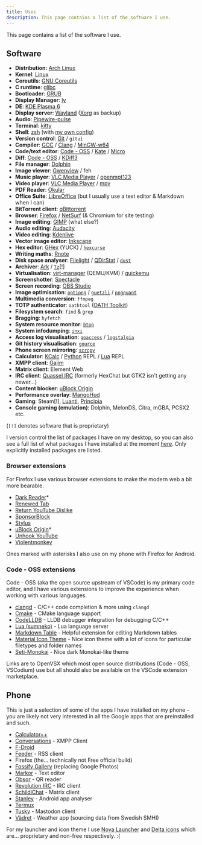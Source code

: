 ```yaml
---
title: Uses
description: This page contains a list of the software I use.
---
```


This page contains a list of the software I use.

## Software
- **Distribution:** [Arch Linux](https://archlinux.org)
- **Kernel**: [Linux](https://kernel.org/)
- **Coreutils**: [GNU Coreutils](https://www.gnu.org/software/coreutils/)
- **C runtime**: [glibc](https://www.gnu.org/software/libc/)
- **Bootloader**: [GRUB](https://www.gnu.org/software/grub/index.html)
- **Display Manager**: [ly](https://github.com/fairyglade/ly)
- **DE**: [KDE Plasma 6](https://kde.org/sv/plasma-desktop/)
- **Display server**: [Wayland](https://wayland.freedesktop.org/) ([Xorg](https://x.org/) as backup)
- **Audio**: [Pipewire-pulse](https://pipewire.org/)
- **Terminal**: [kitty](https://sw.kovidgoyal.net/kitty/)
- **Shell**: [zsh](https://www.zsh.org/) (with [my own config](https://github.com/rollerozxa/zshrc))
- **Version control**: [Git](https://git-scm.com/) / `gitui`
- **Compiler**: [GCC](https://gcc.gnu.org/) / [Clang](https://clang.llvm.org/) / [MinGW-w64](https://www.mingw-w64.org/)
- **Code/text editor**: [Code - OSS](https://gitlab.archlinux.org/archlinux/packaging/packages/code) / [Kate](https://kate-editor.org/sv/) / [Micro](https://micro-editor.github.io/)
- **Diff**: [Code - OSS](https://gitlab.archlinux.org/archlinux/packaging/packages/code) / [KDiff3](https://invent.kde.org/sdk/kdiff3)
- **File manager**: [Dolphin](https://apps.kde.org/sv/dolphin/)
- **Image viewer**: [Gwenview](https://apps.kde.org/gwenview/) / feh
- **Music player**: [VLC Media Player](https://videolan.org) / [openmpt123](https://lib.openmpt.org/libopenmpt/)
- **Video player**: [VLC Media Player](https://videolan.org) / [mpv](https://mpv.io/)
- **PDF Reader**: [Okular](https://okular.kde.org/)
- **Office Suite**: [LibreOffice](https://www.libreoffice.org/) (but I usually use a text editor & Markdown when I can)
- **BitTorrent client**: [qBittorrent](https://www.qbittorrent.org/)
- **Browser**: [Firefox](https://www.mozilla.org/sv-SE/firefox/new/) / [NetSurf](https://www.netsurf-browser.org/) (& Chromium for site testing)
- **Image editing**: [GIMP](https://www.gimp.org/) (what else?)
- **Audio editing**: [Audacity](https://www.audacityteam.org/)
- **Video editing**: [Kdenlive](https://kdenlive.org/en/)
- **Vector image editor**: [Inkscape](https://inkscape.org/)
- **Hex editor**: [GHex](https://wiki.gnome.org/Apps/Ghex) (YUCK) / [`hexcurse`](https://github.com/LonnyGomes/hexcurse)
- **Writing maths**: [Rnote](https://rnote.flxzt.net/)
- **Disk space analyser**: [Filelight](https://apps.kde.org/sv/filelight/) / [QDirStat](https://github.com/shundhammer/qdirstat) / [`dust`](https://github.com/bootandy/dust)
- **Archiver**: [Ark](https://apps.kde.org/ark/) / [`7z`](https://7-zip.org)[!]
- **Virtualisation**: [virt-manager](https://virt-manager.org/) (QEMU/KVM) / [quickemu](https://github.com/quickemu-project/quickemu)
- **Screenshotter**: [Spectacle](https://apps.kde.org/spectacle/)
- **Screen recording**: [OBS Studio](https://obsproject.com/)
- **Image optimisation**: [`optipng`](https://optipng.sourceforge.net/) / [`guetzli`](https://github.com/google/guetzli) / [`pngquant`](https://pngquant.org/)
- **Multimedia conversion**: `ffmpeg`
- **TOTP authenticator**: `oathtool` ([OATH Toolkit](https://www.nongnu.org/oath-toolkit/))
- **Filesystem search**: `find` & `grep`
- **Bragging**: `hyfetch`
- **System resource monitor**: [`btop`](https://github.com/aristocratos/btop)
- **System infodumping**: [`inxi`](https://smxi.org/docs/inxi.htm)
- **Access log visualisation**: [`goaccess`](https://goaccess.io/) / [`logstalgia`](https://logstalgia.io/)
- **Git history visualisation**: [`gource`](https://gource.io/)
- **Phone screen mirroring**: [`scrcpy`](https://github.com/Genymobile/scrcpy)
- **Calculator**: [KCalc](https://apps.kde.org/kcalc/) / [Python](https://www.python.org/) REPL / [Lua](https://luajit.org/) REPL
- **XMPP client**: [Gajim](https://gajim.org/)
- **Matrix client**: Element Web
- **IRC client**: [Quassel IRC](https://quassel-irc.org/) (formerly HexChat but GTK2 isn't getting any newer...)
- **Content blocker**: [µBlock Origin](https://github.com/gorhill/uBlock)
- **Performance overlay**: [MangoHud](https://github.com/flightlessmango/MangoHud)
- **Gaming**: Steam[!], [Luanti](https://www.minetest.net/), [Principia](https://principia-web.se/)
- **Console gaming (emulation)**: Dolphin, MelonDS, Citra, mGBA, PCSX2 etc.

(`[!]` denotes software that is proprietary)

I version control the list of packages I have on my desktop, so you can also see a full list of what packages I have installed at the moment [here](https://github.com/rollerozxa/packages/blob/master/packages.txt). Only explicitly installed packages are listed.

### Browser extensions
For Firefox I use various browser extensions to make the modern web a bit more bearable.

- [Dark Reader](https://darkreader.org/)*
- [Renewed Tab](https://renewedtab.com/en/)
- [Return YouTube Dislike](https://returnyoutubedislike.com/)
- [SponsorBlock](https://sponsor.ajay.app/)
- [Stylus](https://add0n.com/stylus.html)
- [uBlock Origin](https://github.com/gorhill/uBlock)*
- [Unhook YouTube](https://unhook.app/)
- [Violentmonkey](https://violentmonkey.github.io/)

Ones marked with asterisks I also use on my phone with Firefox for Android.

### Code - OSS extensions
Code - OSS (aka the open source upstream of VSCode) is my primary code editor, and I have various extensions to improve the experience when working with various languages.

- [clangd](https://open-vsx.org/extension/llvm-vs-code-extensions/vscode-clangd) - C/C++ code completion & more using `clangd`
- [Cmake](https://open-vsx.org/extension/twxs/cmake) - CMake language support
- [CodeLLDB](https://open-vsx.org/extension/vadimcn/vscode-lldb) - LLDB debugger integration for debugging C/C++
- [Lua (sumneko)](https://open-vsx.org/extension/sumneko/lua) - Lua language server
- [Markdown Table](https://open-vsx.org/extension/TakumiI/markdowntable) - Helpful extension for editing Markdown tables
- [Material Icon Theme](https://open-vsx.org/extension/PKief/material-icon-theme) - Nice icon theme with a lot of icons for particular filetypes and folder names
- [Seti-Monokai](https://github.com/smukkekim/vscode-setimonokai-theme) - Nice dark Monokai-like theme

Links are to OpenVSX which most open source distributions (Code - OSS, VSCodium) use but all should also be available on the VSCode extension marketplace.

## Phone
This is just a selection of some of the apps I have installed on my phone - you are likely not very interested in all the Google apps that are preinstalled and such.

- [Calculator++](https://f-droid.org/en/packages/org.solovyev.android.calculator/)
- [Conversations](https://f-droid.org/en/packages/eu.siacs.conversations/) - XMPP Client
- [F-Droid](https://f-droid.org/)
- [Feeder](https://f-droid.org/en/packages/com.nononsenseapps.feeder/) - RSS client
- Firefox (the... technically not Free official build)
- [Fossify Gallery](https://f-droid.org/en/packages/org.fossify.gallery/) (replacing Google Photos)
- [Markor](https://f-droid.org/en/packages/net.gsantner.markor/) - Text editor
- [Obsqr](https://f-droid.org/packages/trikita.obsqr/) - QR reader
- [Revolution IRC](https://f-droid.org/en/packages/io.mrarm.irc/) - IRC client
- [SchildiChat](https://f-droid.org/en/packages/de.spiritcroc.riotx/) - Matrix client
- [Stanley](https://f-droid.org/en/packages/fr.xgouchet.packageexplorer/) - Android app analyser
- [Termux](https://f-droid.org/en/packages/com.termux/)
- [Tusky](https://f-droid.org/en/packages/com.keylesspalace.tusky/) - Mastodon client
- [Vädret](https://f-droid.org/en/packages/fi.kroon.vadret/) - Weather app (sourcing data from Swedish SMHI)

For my launcher and icon theme I use [Nova Launcher](https://play.google.com/store/apps/details?id=com.teslacoilsw.launcher) and [Delta icons](https://f-droid.org/packages/website.leifs.delta.foss/) which are... proprietary and non-free respectively. :(
